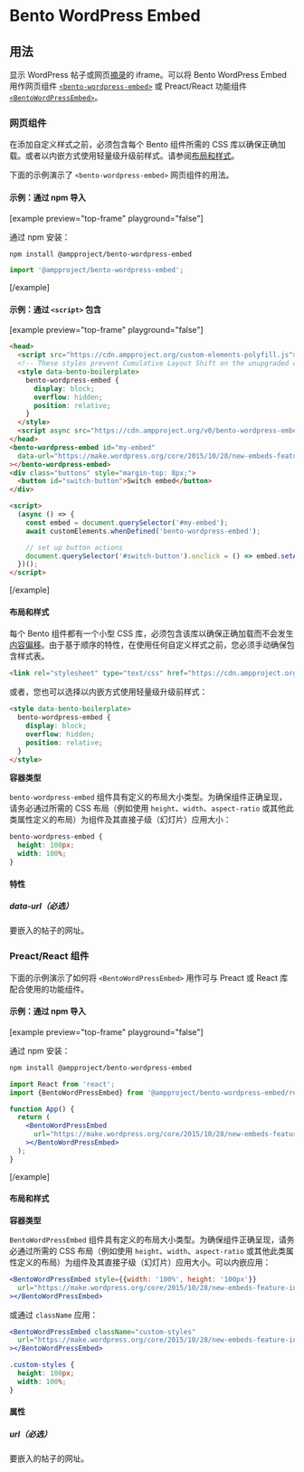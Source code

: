 # Bento WordPress Embed

## 用法

显示 WordPress 帖子或网页[摘录](https://make.wordpress.org/core/2015/10/28/new-embeds-feature-in-wordpress-4-4/)的 iframe。可以将 Bento WordPress Embed 用作网页组件 [`<bento-wordpress-embed>`](#web-component) 或 Preact/React 功能组件 [`<BentoWordPressEmbed>`](#preactreact-component)。

### 网页组件

在添加自定义样式之前，必须包含每个 Bento 组件所需的 CSS 库以确保正确加载。或者以内嵌方式使用轻量级升级前样式。请参阅[布局和样式](#layout-and-style)。

下面的示例演示了 `<bento-wordpress-embed>` 网页组件的用法。

#### 示例：通过 npm 导入

[example preview="top-frame" playground="false"]

通过 npm 安装：

```sh
npm install @ampproject/bento-wordpress-embed
```

```javascript
import '@ampproject/bento-wordpress-embed';
```

[/example]

#### 示例：通过 `<script>` 包含

[example preview="top-frame" playground="false"]

```html
<head>
  <script src="https://cdn.ampproject.org/custom-elements-polyfill.js"></script>
  <!-- These styles prevent Cumulative Layout Shift on the unupgraded custom element -->
  <style data-bento-boilerplate>
    bento-wordpress-embed {
      display: block;
      overflow: hidden;
      position: relative;
    }
  </style>
  <script async src="https://cdn.ampproject.org/v0/bento-wordpress-embed-1.0.js"></script>
</head>
<bento-wordpress-embed id="my-embed"
  data-url="https://make.wordpress.org/core/2015/10/28/new-embeds-feature-in-wordpress-4-4/"
></bento-wordpress-embed>
<div class="buttons" style="margin-top: 8px;">
  <button id="switch-button">Switch embed</button>
</div>

<script>
  (async () => {
    const embed = document.querySelector('#my-embed');
    await customElements.whenDefined('bento-wordpress-embed');

    // set up button actions
    document.querySelector('#switch-button').onclick = () => embed.setAttribute('data-url', 'https://make.wordpress.org/core/2021/09/09/core-editor-improvement-cascading-impact-of-improvements-to-featured-images/');
  })();
</script>
```

[/example]

#### 布局和样式

每个 Bento 组件都有一个小型 CSS 库，必须包含该库以确保正确加载而不会发生[内容偏移](https://web.dev/cls/)。由于基于顺序的特性，在使用任何自定义样式之前，您必须手动确保包含样式表。

```html
<link rel="stylesheet" type="text/css" href="https://cdn.ampproject.org/v0/amp-wordpress-embed-1.0.css">
```

或者，您也可以选择以内嵌方式使用轻量级升级前样式：

```html
<style data-bento-boilerplate>
  bento-wordpress-embed {
    display: block;
    overflow: hidden;
    position: relative;
  }
</style>
```

**容器类型**

`bento-wordpress-embed` 组件具有定义的布局大小类型。为确保组件正确呈现，请务必通过所需的 CSS 布局（例如使用 `height`、`width`、`aspect-ratio` 或其他此类属性定义的布局）为组件及其直接子级（幻灯片）应用大小：

```css
bento-wordpress-embed {
  height: 100px;
  width: 100%;
}
```

#### 特性

##### data-url（必选）

要嵌入的帖子的网址。

### Preact/React 组件

下面的示例演示了如何将 `<BentoWordPressEmbed>` 用作可与 Preact 或 React 库配合使用的功能组件。

#### 示例：通过 npm 导入

[example preview="top-frame" playground="false"]

通过 npm 安装：

```sh
npm install @ampproject/bento-wordpress-embed
```

```jsx
import React from 'react';
import {BentoWordPressEmbed} from '@ampproject/bento-wordpress-embed/react';

function App() {
  return (
    <BentoWordPressEmbed
      url="https://make.wordpress.org/core/2015/10/28/new-embeds-feature-in-wordpress-4-4/"
    ></BentoWordPressEmbed>
  );
}
```

[/example]

#### 布局和样式

**容器类型**

`BentoWordPressEmbed` 组件具有定义的布局大小类型。为确保组件正确呈现，请务必通过所需的 CSS 布局（例如使用 `height`、`width`、`aspect-ratio` 或其他此类属性定义的布局）为组件及其直接子级（幻灯片）应用大小。可以内嵌应用：

```jsx
<BentoWordPressEmbed style={{width: '100%', height: '100px'}}
  url="https://make.wordpress.org/core/2015/10/28/new-embeds-feature-in-wordpress-4-4/"
></BentoWordPressEmbed>
```

或通过 `className` 应用：

```jsx
<BentoWordPressEmbed className="custom-styles"
  url="https://make.wordpress.org/core/2015/10/28/new-embeds-feature-in-wordpress-4-4/"
></BentoWordPressEmbed>
```

```css
.custom-styles {
  height: 100px;
  width: 100%;
}
```

#### 属性

##### url（必选）

要嵌入的帖子的网址。

